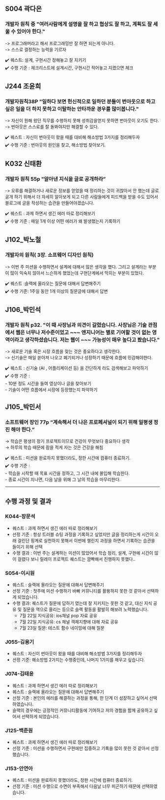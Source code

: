## S004 곽다은
### 개발자 원칙 중 "여러사람에게 설명을 잘 하고 협상도 잘 하고, 계획도 잘 세울 수 있어야 한다."  

-> 프로그래머라고 해서 프로그래밍만 잘 하면 되는게 아니다.  
-> 스스로 결정하는 능력을 기르자  

✔️ 퀘스트: 설계, 구현시간 정해놓고 잘 지키기  
✔️ 수행 기준 : 체크리스트에 설계시간, 구현시간 적어놓고 지켰으면 체크

## J244 조윤희
### 개발자원칙38P "일하다 보면 헌신적으로 일하던 분들이 번아웃으로 하고싶은 일을 더 하지 못하고 이탈하는 안타까운 경우를 많이봅니다."  

-> 자신이 원해 왔던 직무를 수행하지 못해 성취감을얻지 못하면 번아웃이 오기도 한다.  
-> 번아웃은 스스로를 잘 돌봐야지만 해결할 수 있다.  

✔️ 퀘스트 : 자신이 번아웃이 왔을 때를 대비해 해소방법 3가지를 정리해두자  
✔️ 수행 기준 : 번아웃의 원인을 찾고, 해소방법 찾아보기.   

## K032 신태환
### 개발자 원칙 55p "알아낸 지식을 글로 공개하라” 

-> 오류를 해결하거나 새로운 정보를 얻었을 때 정리하는 것이 귀찮아서 안 했는데 글로 공개 하기 위해서 더 자세히 알아보게 되고 다른 사람들에게 피드백을 받을 수도 있어서 블로그에 글을 작성하는 습관을 만들어야겠습니다.   

✔️ 퀘스트 : 과제 하면서 생긴 에러 따로 정리해보기   
✔️ 수행 기준 : 매일 1개 이상 어떤 에러가 왜 발생했는지 기록하기   

## J102_박노철
### 개발자의 원칙( 3장. 소프웨어 디자인 원칙) 

-> 이번 주 미션을 수행하면서 설계에 대해서 많은 생각을 했다. 그리고 설계라는 부분이 많이 익숙치 않아서 느슨하게 했었는데 구현단계에서 막히는 부분이 있었다.   

✔️ 퀘스트 :슬랙에 올라오는 질문에 대해서 답변해주기    
✔️ 수행 기준: 1주일 동안 1개 이상의 질문글에 대해서 답변   

## J106_박민석
### 개발자 원칙 p32. "이 때 사장님과 의견이 갈렸습니다. 사장님은 기술 관점에서 웹은 너무나 저수준이었고 ~~~ 엔지니어는 별로 기여할 것이 없는 영역이라고 생각하셨습니다. 저는 웹이 ~~~ 가능성이 매우 높다고 봤습니다."   

-> 새로운 기술 혹은 시장 흐름을 찾는 것은 중요하다고 생각한다.    
-> 신기술은 매일 쏟아져 나오고 폐기되거나 성장하기 때문에 흐름에 민감해야한다.   

✔️ 퀘스트 : 신기술 (AI , 어플리케이션 등) 을 간단하게 라도 검색해보고 파악하기   
✔️ 수행 기준 :   
    - 10분 정도 시간을 들여 영상이나 글을 찾아보기   
    - 기술이 어떤 흐름에서 시장에 등장했는지 파악하기   

## J105_박민서
### 소프트웨어 장인 77p “계속해서 더 나은 프로페셔널이 되기 위해 일평생 정진 해야 한다.”   

→ 학습은 평생의 장기 프로젝트이므로 건강이 무엇보다 중요하다 생각   
→ 하루의 학습 때문에 잠을 적게 자는 것은 건강을 해침   

✔️ 퀘스트 : 미션을 완료하지 못했더라도, 정한 시간에 컴퓨터 종료하기.  
✔️ 수행 기준 :   
    - 학습을 시작할 때 목표 시간을 정하고, 그 시간 내에 몰입해 학습한다.   
    - 종료 시간이 지나면, 다음 날을 위해 그 날의 학습을 마무리한다.   

---
## 수행 과정 및 결과
### K044-장문석
- 퀘스트 : 과제 하면서 생긴 에러 따로 정리해보기
- 선정 기준 : 항상 트러블 슈팅 과정을 기록하고 싶었지만 글을 정리하는게 시간이 오래 걸린단 핑계로 실천하지 못해서 이번에 챌린지 과정을 하면서 기록하는 습관을 들이기 위해 선택
- 수행 결과 : 이번 주는 설계하는 미션이 많았어서 학습 정리, 설계, 구현에 시간이 많이 걸렸다 보니 릴레이 프로젝트 퀘스트는 깜빡해서 진행하지 못했다..

### S054-이시원
- 퀘스트 : 슬랙에 올라오는 질문에 대해서 답변해주기 
- 선정 기준 : 첫주에 미션 수행하기 바빠 커뮤니티를 활용하지 못한 것 같아서 선택하게 되었습니다.
- 수행 결과: 퀘스트가 질문에 답하기 였는데 잘 지키지는 못한 것 같고, 대신 지식 공유 및 질문을 역으로 올리는 등으로 슬랙 활동을 활발히 해보려 노력했습니다.
    - 7월 22일 지식공유: ios채널 pop 자료 공유
    - 7월 22일 지식공유: cs 채널 객체지향에 대해 자료 공유
    - 7월 23일 질문: 테스트 함수 네이밍에 대해 질문

### J055-김용기
- 퀘스트 : 자신이 번아웃이 왔을 때를 대비해 해소방법 3가지를 정리해두자
- 선정 기준: 해소방법 2가지는 수행중인데, 나머지 1가지를 채우고 싶습니다.

### J074-김태윤
- 퀘스트 : 과제 하면서 생긴 에러 따로 정리해보기
- 퀘스트 : 슬랙에 올라오는 질문에 대해서 답변해주기 
- 선정 기준 : 본인의 에러를 해결하는 과정을 통해, 한 단계 더 성장하고 싶어서 선택하였습니다.
- 슬랙의 경우에는 긍정적인 커뮤니티활동에 기여하고 저의 경험을 함께 공유하고 싶어서 선택하게 되었습니다.

### J125-백준원
- 퀘스트 : 과제 하면서 생긴 에러 따로 정리해보기
- 선정 기준 : 미션을 수행하면서 구현에만 집중하고 기록을 많이 못한 것 같아서 선정했습니다.

### J153-안연아
- 퀘스트 : 미션을 완료하지 못했더라도, 정한 시간에 컴퓨터 종료하기.
- 선정 기준 : 미션 수행으로 수면이 부족해서 다음날 너무 피곤하기 때문에 선택하였습니다.

